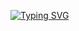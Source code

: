 [![Typing SVG](https://readme-typing-svg.herokuapp.com?font=Fira+Code&weight=450&size=30&pause=1000&width=435&lines=Advent+Of+Code)](https://git.io/typing-svg)
